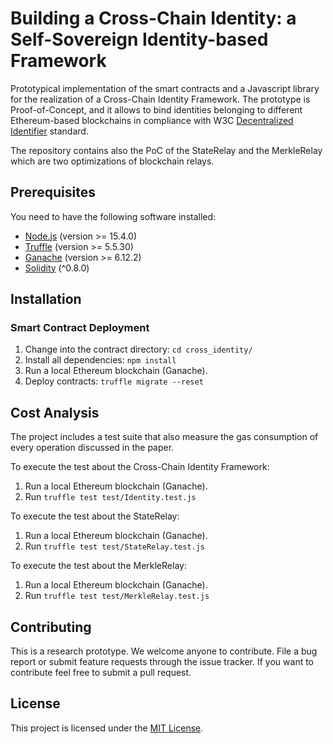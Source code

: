 # Building a Cross-Chain Identity: a Self-Sovereign Identity-based Framework

Prototypical implementation of the smart contracts and a Javascript library for the realization of a Cross-Chain Identity Framework.
The prototype is Proof-of-Concept, and it allows to bind identities belonging to different Ethereum-based blockchains in compliance with W3C [Decentralized Identifier](https://w3c.github.io/did-core/) standard.

The repository contains also the PoC of the StateRelay and the MerkleRelay which are two optimizations of blockchain relays.

## Prerequisites

You need to have the following software installed:

* [Node.js](https://nodejs.org/) (version >= 15.4.0)
* [Truffle](https://www.trufflesuite.com/truffle) (version >= 5.5.30)
* [Ganache](https://www.trufflesuite.com/ganache) (version >= 6.12.2)
* [Solidity](https://docs.soliditylang.org/en/latest/installing-solidity.html) (^0.8.0)

## Installation

### Smart Contract Deployment

1. Change into the contract directory: `cd cross_identity/`
2. Install all dependencies: `npm install`
3. Run a local Ethereum blockchain (Ganache).
4. Deploy contracts: `truffle migrate --reset`

## Cost Analysis

The project includes a test suite that also measure the gas consumption of every operation discussed in the paper. 

To execute the test about the Cross-Chain Identity Framework: 
1. Run a local Ethereum blockchain (Ganache).
2. Run `truffle test test/Identity.test.js`

To execute the test about the StateRelay:
1. Run a local Ethereum blockchain (Ganache).
2. Run `truffle test test/StateRelay.test.js`

To execute the test about the MerkleRelay:
1. Run a local Ethereum blockchain (Ganache).
2. Run `truffle test test/MerkleRelay.test.js`

## Contributing

This is a research prototype. We welcome anyone to contribute. File a bug report or submit feature requests through the issue tracker. If you want to contribute feel free to submit a pull request.

## License

This project is licensed under the [MIT License](LICENSE).